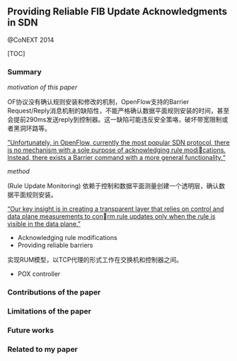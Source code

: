 ## Providing Reliable FIB Update Acknowledgments in SDN

@CoNEXT 2014 

[TOC]

### Summary

*motivation of this paper*

OF协议没有确认规则安装和修改的机制，OpenFlow支持的Barrier Request/Reply消息机制的缺陷性，不能严格确认数据平面规则安装的时间，甚至会提前290ms发送reply到控制器。这一缺陷可能违反安全策咯，破坏带宽限制或者黑洞环路等。

<u>”Unfortunately, in OpenFlow, currently the most popular SDN protocol, there is no mechanism with a sole purpose of acknowledging rule modications. Instead, there exists a Barrier command with a more general functionality.“</u>



*method*

(Rule Update Monitoring) 依赖于控制和数据平面测量创建一个透明层，确认数据平面规则安装。

<u>“Our key insight is in creating a transparent layer that relies on control and data plane measurements to conrm rule updates only when the rule is visible in the data plane.”</u>

- Acknowledging rule modifications
- Providing reliable barriers

实现RUM模型，以TCP代理的形式工作在交换机和控制器之间。

- POX controller

### Contributions of the paper

### Limitations of the paper

### Future works

### Related to my paper

